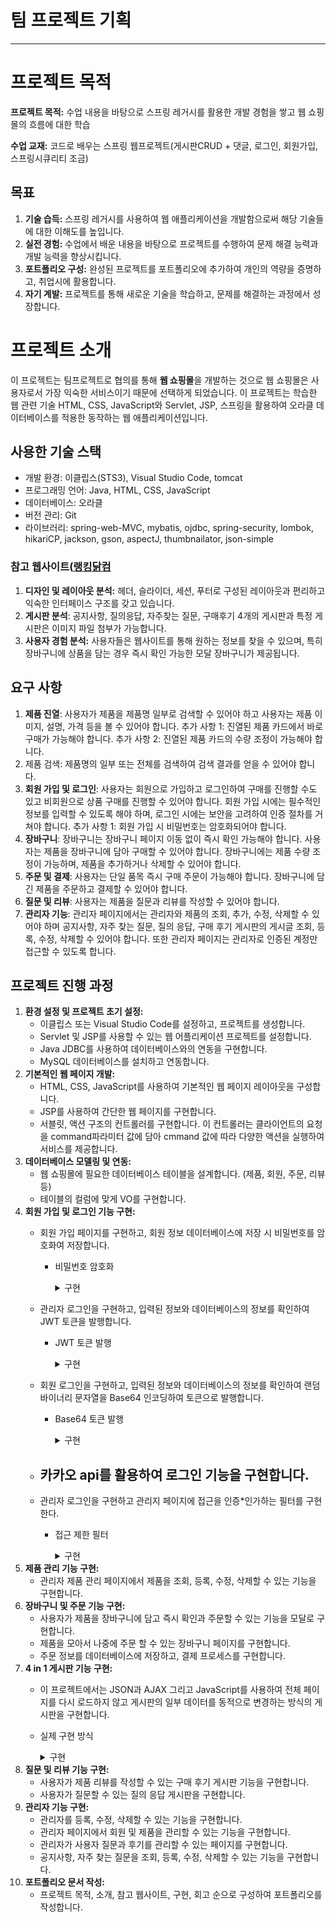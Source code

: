 # 팀 프로젝트 기획

---

# 프로젝트 목적

**프로젝트 목적:** 수업 내용을 바탕으로 스프링 레거시를 활용한 개발 경험을 쌓고 웹 쇼핑몰의 흐름에 대한 학습

**수업 교재:** 코드로 배우는 스프링 웹프로젝트(게시판CRUD + 댓글,  로그인, 회원가입, 스프링시큐리티 조금)

## 목표

1. **기술 습득:** 스프링 레거시를 사용하여 웹 애플리케이션을 개발함으로써 해당 기술들에 대한 이해도를 높입니다.
2. **실전 경험:** 수업에서 배운 내용을 바탕으로 프로젝트를 수행하여 문제 해결 능력과 개발 능력을 향상시킵니다.
3. **포트폴리오 구성:** 완성된 프로젝트를 포트폴리오에 추가하여 개인의 역량을 증명하고, 취업시에 활용합니다.
4. **자기 계발:** 프로젝트를 통해 새로운 기술을 학습하고, 문제를 해결하는 과정에서 성장합니다.

# 프로젝트 소개

이 프로젝트는 팀프로젝트로 협의를 통해 **웹 쇼핑몰**을 개발하는 것으로 웹 쇼핑몰은 사용자로서 가장 익숙한 서비스이기 때문에 선택하게 되었습니다. 
이 프로젝트는 학습한 웹 관련 기술 HTML, CSS, JavaScript와 Servlet, JSP, 스프링을 활용하여 오라클 데이터베이스를  적용한 동작하는 웹 애플리케이션입니다.

## 사용한 기술 스택

- 개발 환경: 이클립스(STS3), Visual Studio Code, tomcat
- 프로그래밍 언어: Java, HTML, CSS, JavaScript
- 데이터베이스: 오라클
- 버전 관리: Git
- 라이브러리: spring-web-MVC, mybatis, ojdbc, spring-security, lombok, hikariCP, jackson, gson, aspectJ, thumbnailator, json-simple

### **참고 웹사이트([랭킹닭컴](https://www.rankingdak.com/)**

1. **디자인 및 레이아웃 분석:**  헤더, 슬라이더, 세션, 푸터로 구성된 레이아웃과 편리하고 익숙한 인터페이스 구조를 갖고 있습니다.
2. **게시판 분석**: 공지사항, 질의응답, 자주찾는 질문, 구매후기 4개의 게시판과 특정 게시판은 이미지 파일 첨부가 가능합니다.
3. **사용자 경험 분석:** 사용자들은 웹사이트를 통해 원하는 정보를 찾을 수 있으며, 특히 장바구니에 상품을 담는 경우 즉시 확인 가능한 모달 장바구니가 제공됩니다.

## 요구 사항

1. **제품 진열**: 사용자가 제품을 제품명 일부로 검색할 수 있어야 하고 사용자는 제품 이미지, 설명, 가격 등을 볼 수 있어야 합니다. 
추가 사항 1: 진열된 제품 카드에서 바로 구매가 가능해야 합니다.
추가 사항 2: 진열된 제품 카드의 수량 조정이 가능해야 합니다.
2. 제품 검색: 제품명의 일부 또는 전체를 검색하여 검색 결과를 얻을 수 있어야 합니다.
3. **회원 가입 및 로그인**: 사용자는 회원으로 가입하고 로그인하여 구매를 진행할 수도 있고 비회원으로 상품 구매를 진행할 수 있어야 합니다. 회원 가입 시에는 필수적인 정보를 입력할 수 있도록 해야 하며, 로그인 시에는 보안을 고려하여 인증 절차를 거쳐야 합니다. 
추가 사항 1: 회원 가입 시 비밀번호는 암호화되어야 합니다.
4. **장바구니**: 장바구니는 장바구니 페이지 이동 없이 즉시 확인 가능해야 합니다. 사용자는 제품을 장바구니에 담아 구매할 수 있어야 합니다. 장바구니에는 제품 수량 조정이 가능하며, 제품을 추가하거나 삭제할 수 있어야 합니다.
5. **주문 및 결제**: 사용자는 단일 품목 즉시 구매 주문이 가능해야 합니다. 장바구니에 담긴 제품을 주문하고 결제할 수 있어야 합니다.
6. **질문 및 리뷰**: 사용자는 제품을 질문과 리뷰를 작성할 수 있어야 합니다.
7. **관리자 기능**: 관리자 페이지에서는 관리자와 제품의 조회, 추가, 수정, 삭제할 수 있어야 하며 공지사항, 자주 찾는 질문, 질의 응답, 구매 후기 게시판의 게시글 조회, 등록, 수정, 삭제할 수 있어야 합니다.  또한 관리자 페이지는 관리자로 인증된 계정만 접근할 수 있도록 합니다.

## **프로젝트 진행 과정**

1. **환경 설정 및 프로젝트 초기 설정:**
    - 이클립스 또는 Visual Studio Code를 설정하고, 프로젝트를 생성합니다.
    - Servlet 및 JSP를 사용할 수 있는 웹 어플리케이션 프로젝트를 설정합니다.
    - Java JDBC를 사용하여 데이터베이스와의 연동을 구현합니다.
    - MySQL 데이터베이스를 설치하고 연동합니다.
2. **기본적인 웹 페이지 개발:**
    - HTML, CSS, JavaScript를 사용하여 기본적인 웹 페이지 레이아웃을 구성합니다.
    - JSP를 사용하여 간단한 웹 페이지를 구현합니다.
    - 서블릿, 액션 구조의 컨트롤러를 구현합니다. 이 컨트롤러는 클라이언트의 요청을 command파라미터 값에 담아 cmmand 값에 따라 다양한 액션을 실행하여 서비스를 제공합니다.
3. **데이터베이스 모델링 및 연동:**
    - 웹 쇼핑몰에 필요한 데이터베이스 테이블을 설계합니다. (제품, 회원, 주문, 리뷰 등)
    - 테이블의 컬럼에 맞게 VO를 구현합니다.
4. **회원 가입 및 로그인 기능 구현:**
    - 회원 가입 페이지를 구현하고, 회원 정보 데이터베이스에 저장 시 비밀번호를 암호화여 저장합니다.
        - 비밀번호 암호화
            <details>
            <summary>구현</summary>
                
                public String hashPassword(String password) {
                // 입력된 비밀번호를 해싱하여 반환하는 메서드
                
                    try {
                        MessageDigest md = MessageDigest.getInstance("SHA-256");
                        // SHA-256 해시 알고리즘을 사용하는 MessageDigest 객체 생성
                        // 256비트 16진수 64자리
                        
                        byte[] hash = md.digest(password.getBytes());
                        // 입력된 비밀번호를 바이트 배열로 변환하여 해시 알고리즘으로 처리
                        
                        StringBuilder hexString = new StringBuilder();
                        // 해싱된 비밀번호를 16진수 문자열로 변환하여 담기 위해
                        // 문자열을 동적으로 추가하는 StringBuilder객체를 생성
                        
                       
                        for (byte b : hash) {
                            String hex = Integer.toHexString(0xff & b);
                	          // 해시된 바이트 배열을 16진수 문자열로 변환
                            
                            if (hex.length() == 1) {
                                hexString.append('0');
                            }
                            // 한 자리 16진수인 경우 가독성을 위해 0을 추가 
                            
                            hexString.append(hex);
                            // 16진수 문자열을 하나의 문자열로 생성
                            
                        return hexString.toString();
                        // 해시된 비밀번호를 16진수 문자열로 반환
                        
                    } catch (NoSuchAlgorithmException e) {
                        // NoSuchAlgorithmException 예외 발생 시 null 반환
                        return null;
                    }
                }
          
            </details>


    - 관리자 로그인을  구현하고, 입력된 정보와 데이터베이스의 정보를 확인하여 JWT 토큰을 발행합니다.
        - JWT 토큰 발행
            <details>
            <summary>구현</summary>
                
                ```java
                public class TokenGenerator {
                
                    public static String generateJwtToken(String userId) {
                        // 토큰에 포함할 클레임 생성
                        Claims claims = Jwts.claims();
                        claims.put("userId", userId);
                        
                        // 토큰의 유효 기간 설정
                        Date now = new Date();
                        Date expiration = new Date(now.getTime() + 3600 * 1000); // 1시간
                        
                        // JWT 토큰 생성
                        String token = Jwts.builder()
                                .setClaims(claims)
                                .setIssuedAt(now)
                                .setExpiration(expiration)
                                .signWith(SignatureAlgorithm.HS256, "GgolDdooGi")
                                .compact();
                        
                        return token;
                    }
                    
                    
                    public static String generateBase64Token() {
                		// 무작위 바이트 배열 생성
                		byte[] randomBytes = new byte[32];
                		new SecureRandom().nextBytes(randomBytes);
                
                		// 바이트 배열을 Base64 인코딩하여 문자열로 변환하여 반환
                		return Base64.getEncoder().encodeToString(randomBytes);
                	}
                }
                ```
          </details>
                
    - 회원 로그인을 구현하고, 입력된 정보와 데이터베이스의 정보를 확인하여 랜덤 바이너리 문자열을 Base64 인코딩하여 토큰으로 발행합니다.
        - Base64 토큰 발행
          <details>
            <summary>구현</summary>

                ```
                  public static String generateBase64Token() {
                    // 무작위 바이트 배열 생성
                    byte[] randomBytes = new byte[32];
                    new SecureRandom().nextBytes(randomBytes);
            
                    // 바이트 배열을 Base64 인코딩하여 문자열로 변환하여 반환
                    return Base64.getEncoder().encodeToString(randomBytes);
                }
              ```

          </details>
    - 카카오 api를 활용하여 로그인 기능을 구현합니다.
        - 
    - 관리자 로그인을 구현하고 관리지 페이지에 접근을 인증*인가하는 필터를 구현한다.
        - 접근 제한 필터
          <details>
            <summary>구현</summary>
  
                  ```
                          @Override
                          public void doFilter(ServletRequest servletRequest, ServletResponse servletResponse, FilterChain filterChain) throws IOException, ServletException {
                          HttpServletRequest request = (HttpServletRequest) servletRequest;
                          HttpServletResponse response = (HttpServletResponse) servletResponse;
                        
                          HttpSession session = request.getSession(false); // 세션이 없으면 null 반환
                
                          // JWT 토큰 가져오기
                          String jwtToken = (String)session.getAttribute("adminToken");
                
                          // JWT 토큰 유효성 검사 및 관리자 권한 확인
                          if (jwtToken != null && isValidJwtToken(jwtToken) && isAdmin(jwtToken)) {
                                // 권한이 확인되면 다음 필터 또는 요청 핸들러로 요청을 전달
                                filterChain.doFilter(request, response);
                              } else {
                                // 권한이 없는 경우 401 Unauthorized 에러 반환
                                response.setStatus(HttpServletResponse.SC_UNAUTHORIZED);
                              }
                          }
  


                            <filter>
                                <filter-name>AdminAuthorizationFilter</filter-name>
                                <filter-class>com.blacksmith.banchan.util.AdminAuthorizationFilter</filter-class>
                        	</filter>
                        
                        	<filter-mapping>
                        		<filter-name>AdminAuthorizationFilter</filter-name>
                        		<url-pattern>/admin/*</url-pattern>
                        	</filter-mapping>
                        	

    
                  ```
          
          </details>
5. **제품 관리 기능 구현:**
    - 관리자 제품 관리 페이지에서 제품을 조회, 등록, 수정, 삭제할 수 있는 기능을 구현합니다.
6. **장바구니 및 주문 기능 구현:**
    - 사용자가 제품을 장바구니에 담고 즉시 확인과 주문할 수 있는 기능을 모달로 구현합니다.
    - 제품을 모아서 나중에 주문 할 수 있는 장바구니 페이지를 구현합니다.
    - 주문 정보를 데이터베이스에 저장하고, 결제 프로세스를 구현합니다.
7. **4 in 1 게시판 기능 구현:** 
    - 이 프로젝트에서는 JSON과 AJAX 그리고 JavaScript를 사용하여 전체 페이지를 다시 로드하지 않고 게시판의 일부 데이터를 동적으로 변경하는 방식의 게시판을 구현합니다.
    - 실제 구현 방식
      <details>
            <summary>구현</summary>
  
                  ```
                    function fetchBoardList(boardType, page) {

                        	document.getElementById('boardTitle').innerText = boardType.toUpperCase();
                        
                        	var xhr = new XMLHttpRequest();
                        
                        	xhr.open("GET", "banchan?command=" + boardType + "&page=" + page, true);
                        	xhr.onreadystatechange = function() {
                        		if (xhr.readyState === 4) {
                        			if (xhr.status === 200) {
                        				// 성공적으로 응답을 받았을 때 처리할 내용
                        				document.getElementById('navTitle').value = boardType;
                        				displayCreateBtn(boardType)
                        				var response = JSON.parse(xhr.responseText);
                        				fetchPosts(response.boardList);
                        				displayPagination(response.pageHandler, boardType);
                        			} else {
                        				// 오류가 발생했을 때 처리할 내용
                        				console.error("AJAX 요청 오류:", xhr.status, xhr.statusText);
                        				// 오류 발생 시 사용자에게 메시지 표시 또는 다른 처리를 추가할 수 있습니다.
                        			}
                        		}
                        	};
                        	xhr.send();
                        }
  



                        public class NoticeBoardAction implements Action {
                        
                        	@Override
                        	public void execute(HttpServletRequest request, HttpServletResponse response) throws ServletException, IOException {
                        	    Map<String, Integer> map = new HashMap<String, Integer>();
                        	    
                        	    Integer page = getParameterOrDefault(request.getParameter("page"), 1);
                        	    Integer pageSize = getParameterOrDefault(request.getParameter("pageSize"), 5);
                        	    
                        	    map.put("offset", (page-1)*pageSize);
                        	    map.put("pageSize", pageSize);
                        	    NoticeBoardDAO bDao = NoticeBoardDAO.getInstance();
                        	    List<NoticeBoardVO> boardList = bDao.selectPage(map);
                        	    
                        	    int totalCnt = bDao.getCount();
                        	    PageHandler pageHandler = new PageHandler(totalCnt, page, pageSize);
                        	    
                        	    // 응답 데이터를 JSON 형식으로 변환
                        	    Gson gson = new Gson();
                        	    JsonObject jsonResponse = new JsonObject();
                        	    jsonResponse.add("boardList", gson.toJsonTree(boardList)); // 게시글 목록
                        	    jsonResponse.add("pageHandler", gson.toJsonTree(pageHandler)); // 페이지 핸들러 정보
                        	    
                        	    // 클라이언트에게 JSON 응답을 반환
                        	    response.setContentType("application/json");
                        	    response.setCharacterEncoding("UTF-8");
                        	    response.getWriter().write(jsonResponse.toString());
                        	}
                        
                        	private Integer getParameterOrDefault(String paramValue, Integer defaultValue) {
                        	    if (paramValue == null || paramValue.isEmpty()) {
                        	        return defaultValue;
                        	    }
                        	    for (char c : paramValue.toCharArray()) {
                        	        if (!Character.isDigit(c)) {
                        	            return defaultValue;
                        	        }
                        	    }
                        	    return Integer.parseInt(paramValue);
                        	}
                        
                        
                        }

                  ```
          
      </details>
8. **질문 및 리뷰 기능 구현:**
    - 사용자가 제품 리뷰를 작성할 수 있는 구매 후기 게시판 기능을 구현합니다.
    - 사용자가 질문할 수 있는 질의 응답 게시판을 구현합니다.
9. **관리자 기능 구현:**
    - 관리자를 등록, 수정, 삭제할 수 있는 기능을 구현합니다.
    - 관리자 페이지에서 회원 및 제품을 관리할 수 있는 기능을 구현합니다.
    - 관리자가 사용자 질문과 후기를 관리할 수 있는 페이지를 구현합니다.
    - 공지사항, 자주 찾는 질문을 조회, 등록, 수정, 삭제할 수 있는 기능을 구현합니다.
10. **포트폴리오 문서 작성:**
    - 프로젝트 목적, 소개, 참고 웹사이트, 구현, 회고 순으로 구성하여 포트폴리오를 작성합니다.
